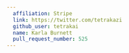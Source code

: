 ```yaml
---
  affiliation: Stripe
  link: https://twitter.com/tetrakazi
  github_user: tetrakai
  name: Karla Burnett
  pull_request_number: 525
---
```


